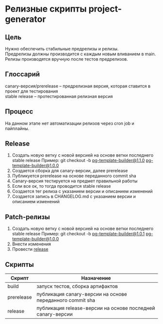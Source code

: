 # Релизные скрипты project-generator

## Цель

Нужно обеспечить стабильные предрелизы и релизы. <br/>
Предрелизы должны производится с каждым новым вливанием в main. <br/>
Релизы производятся вручную после тестов предрелизов.

## Глоссарий

canary-версия/prerelease – предрелизная версия, которая ставится в проект для тестирования  <br/>
stable release – протестированная релизная версия  <br/>

## Процесс

На данном этапе нет автоматизации релизов через cron job и пайплайны.

## Release

1. Создать новую ветку с новой версией на основе ветки последнего stable release
   Пример: git checkout -b pg-template-builder@1.1.0 pg-template-builder@1.0.0
2. Создается сборка для canary-версии, далее prerelease
3. Публикуется prerelease на основе переданного commit sha
4. Canary-версия тестируется на предмет правильной работы
5. Если все ок, то тогда проводится stable release
6. Создается тег релиза с указанием версии и описанием изменений
7. Создается запись в CHANGELOG.md с указанием версии и описанием изменений

## Patch-релизы

1. Создать новую ветку с новой версией на основе ветки последнего stable release
   Пример: git checkout -b pg-template-builder@1.0.1 pg-template-builder@1.0.0
2. Внести изменения
3. Провести [release](#Release)

## Скрипты

| Скрипт      | Назначение |
| ------------- | ------------- |
| build       | запуск тестов, сборка артифактов  |
| prerelease  | публикация canary-версии на основе переданного commit sha  |
| release     | публикация release-версии на основе последней canary-версии  |

